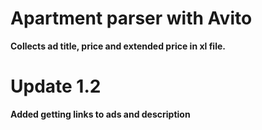 Apartment parser with Avito
=====================

**Collects ad title, price and extended price in xl file.**


Update 1.2
=====================

**Added getting links to ads and description**
